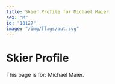 ```yaml
---
title: Skier Profile for Michael Maier
sex: "M"
id: "18127"
image: "/img/flags/aut.svg" 
---
```


# Skier Profile

This page is for: Michael Maier.
    